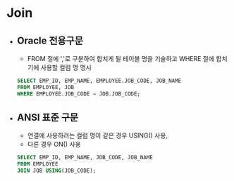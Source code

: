 # Join

+ ## Oracle 전용구문
    + FROM 절에 ','로 구분하여 합치게 될 테이블 명을 기술하고 WHERE 절에 합치기에 사용할 컬럼 명 명시
    
    ```SQL
    SELECT EMP_ID, EMP_NAME, EMPLOYEE.JOB_CODE, JOB_NAME
    FROM EMPLOYEE, JOB
    WHERE EMPLOYEE.JOB_CODE = JOB.JOB_CODE;
    ```




+ ## ANSI 표준 구문
    + 연결에 사용하려는 컬럼 명이 같은 경우 USING() 사용,
    + 다른 경우 ON() 사용
    ```SQL
    SELECT EMP_ID, EMP_NAME, JOB_CODE, JOB_NAME
    FROM EMPLOYEE
    JOIN JOB USING(JOB_CODE);
    ```


